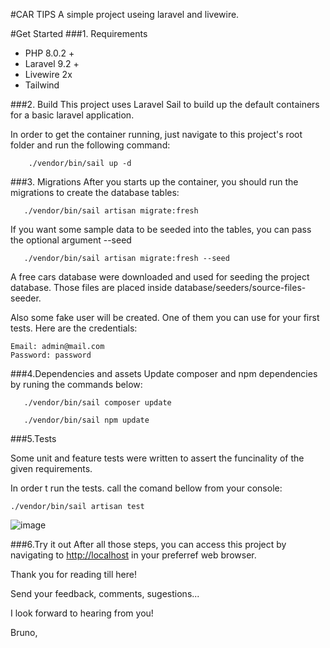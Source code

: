 #CAR TIPS
A simple project useing laravel and livewire.

#Get Started
###1. Requirements
- PHP 8.0.2 +
- Laravel 9.2 +
- Livewire 2x
- Tailwind 

###2. Build
This project uses Laravel Sail to build up the default containers for a basic laravel application.

In order to get the container running, just navigate to this project's root folder and run the following command:

```
    ./vendor/bin/sail up -d
```

###3. Migrations
After you starts up the container, you should run the migrations to create the database tables:

```
   ./vendor/bin/sail artisan migrate:fresh 
```

If you want some sample data to be seeded into the tables, you can pass the optional argument --seed

```
   ./vendor/bin/sail artisan migrate:fresh --seed
```

A free cars database were downloaded and used for seeding the project database. Those files are placed inside database/seeders/source-files-seeder.

Also some fake user will be created. One of them you can use for your first tests. Here are the credentials:

```
Email: admin@mail.com
Password: password
```

###4.Dependencies and assets
Update composer and npm dependencies by runing the commands below:

```
   ./vendor/bin/sail composer update
```

```
   ./vendor/bin/sail npm update
```

###5.Tests

Some unit and feature tests were written to assert the funcinality of the given requirements.

In order t run the tests. call the comand bellow from your console:

```
./vendor/bin/sail artisan test
```

![image](https://user-images.githubusercontent.com/5402439/157088407-5f5106da-e593-4965-8c2f-a790f058e741.png)


###6.Try it out
After all those steps, you can access this project by navigating to [http://localhost]() in your preferref web browser.

Thank you for reading till here!

Send your feedback, comments, sugestions...

I look forward to hearing from you!

Bruno,
